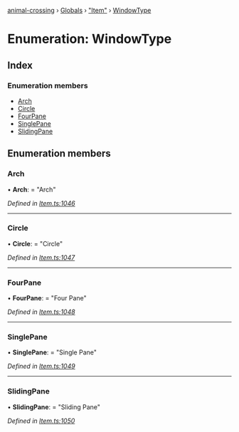 [animal-crossing](../README.md) › [Globals](../globals.md) › ["Item"](../modules/_item_.md) › [WindowType](_item_.windowtype.md)

# Enumeration: WindowType

## Index

### Enumeration members

* [Arch](_item_.windowtype.md#arch)
* [Circle](_item_.windowtype.md#circle)
* [FourPane](_item_.windowtype.md#fourpane)
* [SinglePane](_item_.windowtype.md#singlepane)
* [SlidingPane](_item_.windowtype.md#slidingpane)

## Enumeration members

###  Arch

• **Arch**: = "Arch"

*Defined in [Item.ts:1046](https://github.com/Norviah/animal-crossing/blob/fc7c924/module/types/Item.ts#L1046)*

___

###  Circle

• **Circle**: = "Circle"

*Defined in [Item.ts:1047](https://github.com/Norviah/animal-crossing/blob/fc7c924/module/types/Item.ts#L1047)*

___

###  FourPane

• **FourPane**: = "Four Pane"

*Defined in [Item.ts:1048](https://github.com/Norviah/animal-crossing/blob/fc7c924/module/types/Item.ts#L1048)*

___

###  SinglePane

• **SinglePane**: = "Single Pane"

*Defined in [Item.ts:1049](https://github.com/Norviah/animal-crossing/blob/fc7c924/module/types/Item.ts#L1049)*

___

###  SlidingPane

• **SlidingPane**: = "Sliding Pane"

*Defined in [Item.ts:1050](https://github.com/Norviah/animal-crossing/blob/fc7c924/module/types/Item.ts#L1050)*
